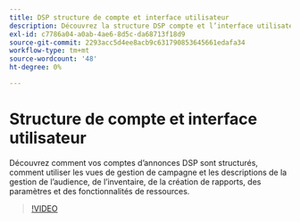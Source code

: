 ```yaml
---
title: DSP structure de compte et interface utilisateur
description: Découvrez la structure DSP compte et l’interface utilisateur.
exl-id: c7786a04-a0ab-4ae6-8d5c-da68713f18d9
source-git-commit: 2293acc5d4ee8acb9c631790853645661edafa34
workflow-type: tm+mt
source-wordcount: '48'
ht-degree: 0%

---
```


# Structure de compte et interface utilisateur

Découvrez comment vos comptes d’annonces DSP sont structurés, comment utiliser les vues de gestion de campagne et les descriptions de la gestion de l’audience, de l’inventaire, de la création de rapports, des paramètres et des fonctionnalités de ressources.

>[!VIDEO](https://video.tv.adobe.com/v/339206)
